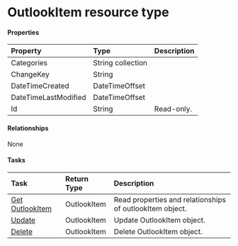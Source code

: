# OutlookItem resource type



#### Properties
| Property	   | Type	|Description|
|:---------------|:--------|:----------|
|Categories|String collection||
|ChangeKey|String||
|DateTimeCreated|DateTimeOffset||
|DateTimeLastModified|DateTimeOffset||
|Id|String| Read-only.|

#### Relationships
None


#### Tasks

| Task		   | Return Type	|Description|
|:---------------|:--------|:----------|
|[Get OutlookItem](../api/outlookitem_get.md) | OutlookItem |Read properties and relationships of outlookItem object.|
|[Update](../api/outlookitem_update.md) | OutlookItem	|Update OutlookItem object. |
|[Delete](../api/outlookitem_delete.md) | OutlookItem	|Delete OutlookItem object. |
